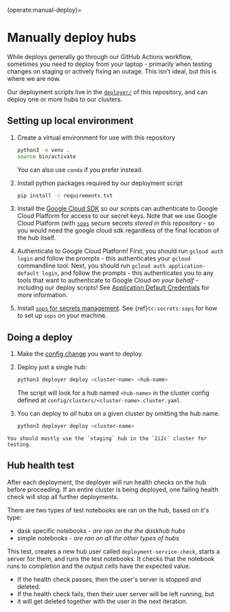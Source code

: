 (operate:manual-deploy)=
# Manually deploy hubs

While deploys generally go through our GitHub Actions workflow, sometimes you
need to deploy from your laptop - primarily when testing changes on staging or
actively fixing an outage. This isn't ideal, but this is where we are now.

Our deployment scripts live in the [`deployer/`](https://github.com/2i2c-org/infrastructure/blob/master/deployer/)
of this repository, and can deploy one or more hubs to our clusters.

## Setting up local environment

1. Create a virtual environment for use with this repository

   ```bash
   python3 -m venv .
   source bin/activate
   ```

   You can also use `conda` if you prefer instead.

2. Install python packages required by our deployment script

   ```bash
   pip install -r requirements.txt
   ```

3. Install the [Google Cloud SDK](https://cloud.google.com/sdk) so
   our scripts can authenticate to Google Cloud Platform for access
   to our secret keys. Note that we use Google Cloud Platform (with
   [`sops`](https://github.com/mozilla/sops) secure secrets *stored
   in this repository* - so you would need the google cloud sdk regardless of
   the final location of the hub itself.

4. Authenticate to Google Cloud Platform! First, you should run
   `gcloud auth login` and follow the prompts - this authenticates your
   `gcloud` commandline tool. Next, you should run `gcloud auth application-default login`,
   and follow the prompts - this authenticates you to any tools that
   want to authenticate to Google Cloud *on your behalf* - including
   our deploy scripts! See [Application Default Credentials](https://cloud.google.com/docs/authentication/production#automatically)
   for more information.

5. Install [`sops` for secrets management](https://github.com/mozilla/sops). See {ref}`tc:secrets:sops` for how to set up `sops` on your machine.

## Doing a deploy

1. Make the [config change](../../topic/config.md) you want to deploy.

2. Deploy just a single hub:

   ```bash
   python3 deployer deploy <cluster-name> <hub-name>
   ```

   The script will look for a hub named `<hub-name>` in the cluster config
   defined at `config/clusters/<cluster-name>.cluster.yaml`.

3. You can deploy to *all* hubs on a given cluster by omitting the hub name.

   ```bash
   python3 deployer deploy <cluster-name>
   ```

```{note}
You should mostly use the `staging` hub in the `2i2c` cluster for testing.
```

## Hub health test

After each deployment, the deployer will run health checks on the hub before
proceeding. If an entire cluster is being deployed, one failing health check
will stop all further deployments.

There are two types of test notebooks are ran on the hub, based on it's type:

* dask specific notebooks - *are ran on the the daskhub hubs*
* simple notebooks - *are ran on all the other types of hubs*

This test, creates a new hub user called `deployment-service-check`, starts a
server for them, and runs the test notebooks.  It checks that the notebook
runs to completion and the output cells have the expected value.

* If the health check passes, then the user's server is stopped and deleted.
* If the health check fails, then their user server will be left running, but
* it will get deleted together with the user in the next iteration.
